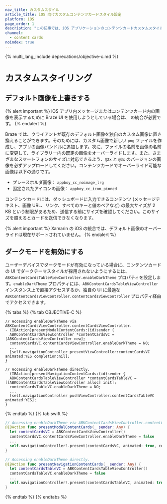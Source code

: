 ```yaml
---
nav_title: カスタムスタイル
article_title: iOS 向けカスタムコンテンツカードスタイル設定
platform: iOS
page_order: 1
description: "この記事では、iOS アプリケーションのコンテンツカードカスタムスタイル設定オプションについて説明します。"
channel:
  - content cards
noindex: true
---
```


{% multi_lang_include deprecations/objective-c.md %}

# カスタムスタイリング

## デフォルト画像を上書きする

{% alert important %}
iOS アプリ内メッセージまたはコンテンツカード内の画像を表示するために Braze UI を使用しようとしている場合は、 の統合が必要です。
{% endalert %}

Braze では、クライアントが既存のデフォルト画像を独自のカスタム画像に置き換えることができます。そのためには、カスタム画像で新しい `png` ファイルを作成し、アプリの画像バンドルに追加します。次に、ファイルの名前を画像の名前に変更して、ライブラリー内の既定の画像をオーバーライドします。また、さまざまなスマートフォンのサイズに対応できるよう、`@2x` と `@3x` のバージョンの画像を必ずアップロードしてください。コンテンツカードでオーバーライド可能な画像は以下の通りです。

- プレースホルダ画像： `appboy_cc_noimage_lrg`
- 固定されたアイコンの画像： `appboy_cc_icon_pinned`

コンテンツカードには、ダッシュボードに入力できるコンテンツ (メッセージテキスト、画像 URL、リンク、すべてのキーと値のペアなど) の最大サイズが 2 KB という制限があるため、送信する前にサイズを確認してください。このサイズを超えるとカードを送信できなくなります。

{% alert important %}
Xamarin の iOS の統合では、デフォルト画像のオーバーライドは現在サポートされていません。
{% endalert %}

## ダークモードを無効にする

ユーザーデバイスでダークモードが有効になっている場合に、コンテンツカードの UI でダークテーマスタイルが採用されないようにするには、`ABKContentCardsTableViewController.enableDarkTheme` プロパティを設定します。`enableDarkTheme` プロパティには、`ABKContentCardsTableViewController` インスタンス上で直接アクセスするか、独自の UI に最適な `ABKContentCardsViewController.contentCardsViewController` プロパティ経由でアクセスできます。

{% tabs %}
{% tab OBJECTIVE-C %}

```objc
// Accessing enableDarkTheme via ABKContentCardsViewController.contentCardsViewController.
- (IBAction)presentModalContentCards:(id)sender {
  ABKContentCardsViewController *contentCardsVC = [ABKContentCardsViewController new];
  contentCardsVC.contentCardsViewController.enableDarkTheme = NO;
  ...
  [self.navigationController presentViewController:contentCardsVC animated:YES completion:nil];
}

// Accessing enableDarkTheme directly.
- (IBAction)presentNavigationContentCards:(id)sender {
  ABKContentCardsTableViewController *contentCardsTableVC = [[ABKContentCardsTableViewController alloc] init];
  contentCardsTableVC.enableDarkTheme = NO;
  ...
  [self.navigationController pushViewController:contentCardsTableVC animated:YES];
}
```

{% endtab %}
{% tab swift %}

```swift
// Accessing enableDarkTheme via ABKContentCardsViewController.contentCardsViewController.
@IBAction func presentModalContentCards(_ sender: Any) {
  let contentCardsVC = ABKContentCardsViewController()
  contentCardsVC.contentCardsViewController.enableDarkTheme = false
  ...
  self.navigationController?.present(contentCardsVC, animated: true, completion: nil)
}

// Accessing enableDarkTheme directly.
@IBAction func presentNavigationContentCards(_ sender: Any) {
  let contentCardsTableVC = ABKContentCardsTableViewController()
  contentCardsTableVC.enableDarkTheme = false
  ...
  self.navigationController?.present(contentCardsTableVC, animated: true, completion: nil)
}
```

{% endtab %}
{% endtabs %}

